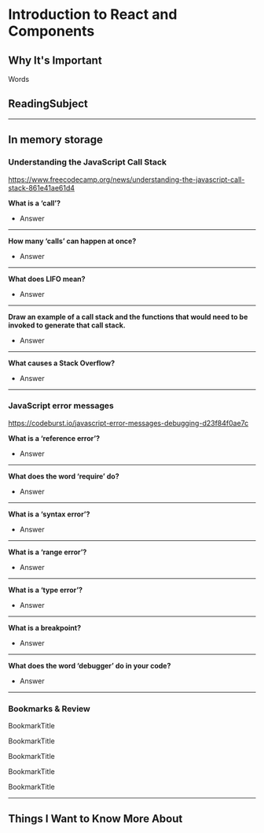 # Introduction to React and Components

## Why It's Important

Words

## ReadingSubject


-----------------

## In memory storage

### **Understanding the JavaScript Call Stack**

<https://www.freecodecamp.org/news/understanding-the-javascript-call-stack-861e41ae61d4>

**What is a ‘call’?**

- Answer

---

**How many ‘calls’ can happen at once?**

- Answer

---

**What does LIFO mean?**

- Answer

---

**Draw an example of a call stack and the functions that would need to be invoked to generate that call stack.**

- Answer

---

**What causes a Stack Overflow?**

- Answer

-----------------

### **JavaScript error messages**

<https://codeburst.io/javascript-error-messages-debugging-d23f84f0ae7c>

**What is a ‘reference error’?**

- Answer

---

**What does the word ‘require’ do?**

- Answer

---

**What is a ‘syntax error’?**

- Answer

---

**What is a ‘range error’?**

- Answer

---

**What is a ‘type error’?**

- Answer

---

**What is a breakpoint?**

- Answer

---

**What does the word ‘debugger’ do in your code?**

- Answer

-----------------

### Bookmarks & Review

BookmarkTitle
<link>

BookmarkTitle
<link>

BookmarkTitle
<link>

BookmarkTitle
<link>

BookmarkTitle
<link>

-----------------


## Things I Want to Know More About
